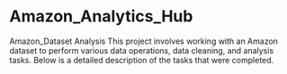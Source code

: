 # Amazon_Analytics_Hub
Amazon_Dataset Analysis This project involves working with an Amazon dataset to perform various data operations, data cleaning, and analysis tasks. Below is a detailed description of the tasks that were completed.
